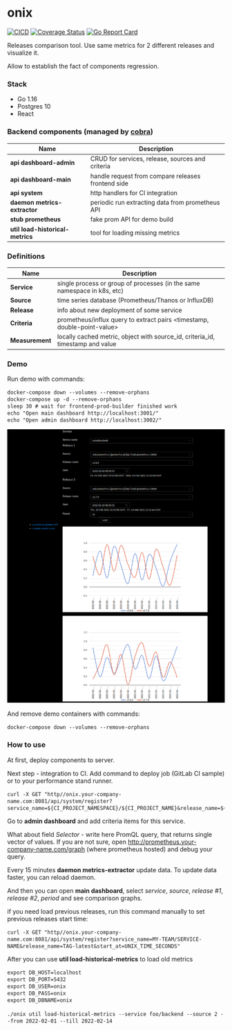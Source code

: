# onix

[![CICD](https://github.com/goforbroke1006/onix/actions/workflows/main.yml/badge.svg)](https://github.com/goforbroke1006/onix/actions/workflows/main.yml)
[![Coverage Status](https://coveralls.io/repos/github/goforbroke1006/onix/badge.svg)](https://coveralls.io/github/goforbroke1006/onix)
[![Go Report Card](https://goreportcard.com/badge/github.com/goforbroke1006/onix)](https://goreportcard.com/report/github.com/goforbroke1006/onix)

Releases comparison tool. Use same metrics for 2 different releases and visualize it.

Allow to establish the fact of components regression.

### Stack

* Go 1.16
* Postgres 10
* React

### Backend components (managed by [cobra](https://github.com/spf13/cobra))

| Name                             | Description                                        |
|----------------------------------|----------------------------------------------------|
| **api dashboard-admin**          | CRUD for services, release, sources and criteria   |
| **api dashboard-main**           | handle request from compare releases frontend side |
| **api system**                   | http handlers for CI integration                   |
| **daemon metrics-extractor**     | periodic run extracting data from prometheus API   |
| **stub prometheus**              | fake prom API for demo build                       |
| **util load-historical-metrics** | tool for loading missing metrics                   |

### Definitions

| Name            | Description                                                                    |
|-----------------|--------------------------------------------------------------------------------|
| **Service**     | single process or group of processes (in the same namespace in k8s, etc)       |
| **Source**      | time series database (Prometheus/Thanos or InfluxDB)                           |
| **Release**     | info about new deployment of some service                                      |
| **Criteria**    | prometheus/influx query to extract pairs \<timestamp, double-point-value>      |
| **Measurement** | locally cached metric, object with source_id, criteria_id, timestamp and value |

### Demo

Run demo with commands:

```shell
docker-compose down --volumes --remove-orphans
docker-compose up -d --remove-orphans
sleep 30 # wait for frontend-prod-builder finished work
echo "Open main dashboard http://localhost:3001/"
echo "Open admin dashboard http://localhost:3002/"

```

<kbd>
    <img src="docs/frontend-dashboard-main.png" alt="Main dashboard screenshot"/>
</kbd>


And remove demo containers with commands:

```shell
docker-compose down --volumes --remove-orphans
```

### How to use

At first, deploy components to server.

Next step - integration to CI. Add command to deploy job (GitLab CI sample) or to your performance stand runner.

```shell
curl -X GET "http//onix.your-company-name.com:8081/api/system/register?service_name=${CI_PROJECT_NAMESPACE}/${CI_PROJECT_NAME}&release_name=${CI_COMMIT_REF_NAME}-${CI_COMMIT_REF_SLUG}"
```

Go to **admin dashboard** and add criteria items for this service.

What about field *Selector* - write here PromQL query, that returns single vector of values. If you are not sure,
open http://prometheus.your-company-name.com/graph (where prometheus hosted) and debug your query.

Every 15 minutes **daemon metrics-extractor** update data. To update data faster, you can reload daemon.

And then you can open **main dashboard**, select *service*, *source*, *release #1*, *release #2*, *period* and see
comparison graphs.

if you need load previous releases, run this command manually to set previous releases start time:

```shell
curl -X GET "http//onix.your-company-name.com:8081/api/system/register?service_name=MY-TEAM/SERVICE-NAME&release_name=TAG-latest&start_at=UNIX_TIME_SECONDS"
```

After you can use **util load-historical-metrics** to load old metrics

```shell
export DB_HOST=localhost
export DB_PORT=5432
export DB_USER=onix
export DB_PASS=onix
export DB_DBNAME=onix

./onix util load-historical-metrics --service foo/backend --source 2 --from 2022-02-01 --till 2022-02-14
```
